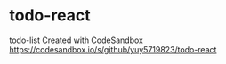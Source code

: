 # todo-react
todo-list
Created with CodeSandbox
https://codesandbox.io/s/github/yuy5719823/todo-react

